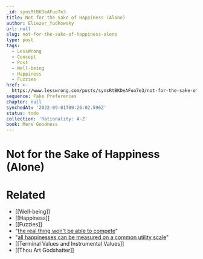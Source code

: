 ```yaml
---
_id: synsRtBKDeAFuo7e3
title: Not for the Sake of Happiness (Alone)
author: Eliezer_Yudkowsky
url: null
slug: not-for-the-sake-of-happiness-alone
type: post
tags:
  - LessWrong
  - Concept
  - Post
  - Well-being
  - Happiness
  - Fuzzies
href: >-
  https://www.lesswrong.com/posts/synsRtBKDeAFuo7e3/not-for-the-sake-of-happiness-alone
sequence: Fake Preferences
chapter: null
synchedAt: '2022-09-01T09:26:02.596Z'
status: todo
collection: 'Rationality: A-Z'
book: Mere Goodness
---
```


# Not for the Sake of Happiness (Alone)


# Related

- [[Well-being]]
- [[Happiness]]
- [[Fuzzies]]
- "[the real thing won't be able to compete](/lw/h3/superstimuli_and_the_collapse_of_western/)"
- "[all happinesses can be measured on a common utility scale](/lw/kn/torture_vs_dust_specks/)"
- [[Terminal Values and Instrumental Values]]
- [[Thou Art Godshatter]]
